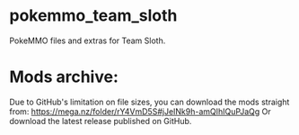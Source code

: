 # pokemmo_team_sloth
PokeMMO files and extras for Team Sloth.

# Mods archive:
Due to GitHub's limitation on file sizes, 
you can download the mods straight from:
https://mega.nz/folder/rY4VmD5S#jJeINk9h-amQIhIQuPJaQg
Or download the latest release published on GitHub.
